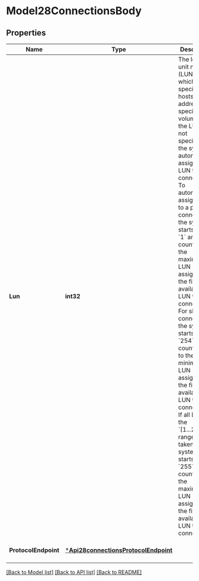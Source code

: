# Model28ConnectionsBody

## Properties
Name | Type | Description | Notes
------------ | ------------- | ------------- | -------------
**Lun** | **int32** | The logical unit number (LUN) by which the specified hosts are to address the specified volume. If the LUN is not specified, the system automatically assigns a LUN to the connection. To automatically assign a LUN to a private connection, the system starts at LUN &#x60;1&#x60; and counts up to the maximum LUN &#x60;4095&#x60;, assigning the first available LUN to the connection. For shared connections, the system starts at LUN &#x60;254&#x60; and counts down to the minimum LUN &#x60;1&#x60;, assigning the first available LUN to the connection. If all LUNs in the &#x60;[1...254]&#x60; range are taken, the system starts at LUN &#x60;255&#x60; and counts up to the maximum LUN &#x60;4095&#x60;, assigning the first available LUN to the connection. | [optional] [default to null]
**ProtocolEndpoint** | [***Api28connectionsProtocolEndpoint**](api2.8connections_protocol_endpoint.md) |  | [optional] [default to null]

[[Back to Model list]](../README.md#documentation-for-models) [[Back to API list]](../README.md#documentation-for-api-endpoints) [[Back to README]](../README.md)

